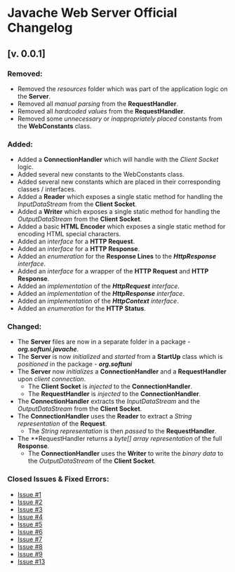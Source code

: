 # Javache Web Server Official Changelog

## [v. 0.0.1]

### Removed:

*  Removed the _resources_ folder which was part of the application logic on the **Server**.
*  Removed all _manual parsing_ from the **RequestHandler**.
*  Removed all _hardcoded values_ from the **RequestHandler**.
*  Removed some _unnecessary_ or _inappropriately placed_ constants from the **WebConstants** class.

### Added:

*  Added a **ConnectionHandler** which will handle with the _Client Socket_ logic.
*  Added several new constants to the WebConstants class.
*  Added several new constants which are placed in their corresponding classes / interfaces.
*  Added a **Reader** which exposes a single static method for handling the _InputDataStream_ from the **Client Socket**.
*  Added a **Writer** which exposes a single static method for handling the _OutputDataStream_ from the **Client Socket**.
*  Added a basic **HTML Encoder** which exposes a single static method for encoding HTML special characters.
*  Added an _interface_ for a **HTTP Request**.
*  Added an _interface_ for a **HTTP Response**.
*  Added an _enumeration_ for the **Response Lines** to the _**HttpResponse** interface_.
*  Added an _interface_ for a wrapper of the **HTTP Request** and **HTTP Response**.
*  Added an _implementation_ of the _**HttpRequest** interface_.
*  Added an _implementation_ of the _**HttpResponse** interface_.
*  Added an _implementation_ of the _**HttpContext** interface_.
*  Added an _enumeration_ for the **HTTP Status**.

### Changed:

*  The **Server** files are now in a separate folder in a package - _**org.softuni.javache**_.
*  The **Server** is now _initialized_ and _started_ from a **StartUp** class which is _positioned_ in the package - _**org.softuni**_
*  The **Server** now _initializes_ a **ConnectionHandler** and a **RequestHandler** upon _client connection_.
   *  The **Client Socket** is _injected_ to the **ConnectionHandler**.
   *  The **RequestHandler** is _injected_ to the **ConnectionHandler**.
*  The **ConnectionHandler** extracts the _InputDataStream_ and the _OutputDataStream_ from the **Client Socket**.
*  The **ConnectionHandler** uses the **Reader** to extract a _String representation_ of the **Request**.
   *  The _String representation_ is then _passed_ to the **RequestHandler**.
*  The **RequestHandler returns a _byte[] array representation_ of the full **Response**.
   *  The **ConnectionHandler** uses the **Writer** to write the _binary data_ to the _OutputDataStream_ of the **Client Socket**.

### Closed Issues & Fixed Errors:

*  [Issue #1](https://github.com/DCay/Javache-Web-Server/issues/1)
*  [Issue #2](https://github.com/DCay/Javache-Web-Server/issues/2)
*  [Issue #3](https://github.com/DCay/Javache-Web-Server/issues/3)
*  [Issue #4](https://github.com/DCay/Javache-Web-Server/issues/4)
*  [Issue #5](https://github.com/DCay/Javache-Web-Server/issues/5)
*  [Issue #6](https://github.com/DCay/Javache-Web-Server/issues/6)
*  [Issue #7](https://github.com/DCay/Javache-Web-Server/issues/7)
*  [Issue #8](https://github.com/DCay/Javache-Web-Server/issues/8)
*  [Issue #9](https://github.com/DCay/Javache-Web-Server/issues/9)
*  [Issue #13](https://github.com/DCay/Javache-Web-Server/issues/13)
